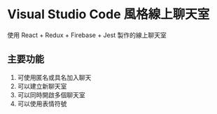 # Visual Studio Code 風格線上聊天室

使用 React + Redux + Firebase + Jest 製作的線上聊天室

## 主要功能

1. 可使用匿名或具名加入聊天
1. 可以建立新聊天室
1. 可以同時開啟多個聊天室
1. 可以使用表情符號
